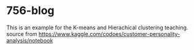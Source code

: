 # 756-blog
This is an example for the K-means and Hierachical clustering teaching. 
source from https://www.kaggle.com/codoes/customer-personality-analysis/notebook
